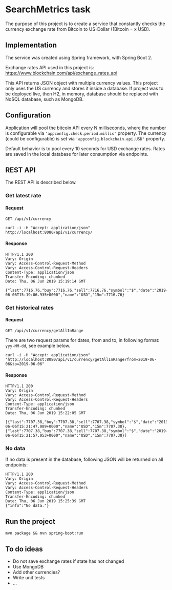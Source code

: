 # SearchMetrics task

The purpose of this project is to create a service that constantly checks the currency exchange rate from Bitcoin to US-Dollar (1Bitcoin = x USD).


## Implementation

The service was created using Spring framework, with Spring Boot 2. 

Exchange rates API used in this project is:
https://www.blockchain.com/api/exchange_rates_api

This API returns JSON object with multiple currency values. This project only uses the US currency and stores it inside a database. If project was to be deployed live, then H2, in memory, database should be replaced with NoSQL database, such as MongoDB.


## Configuration
Application will pool the bitcoin API every N milliseconds, where the number is configurable via `'appconfig.check.period.millis'` property. The currency (could be configurable) is set via `'appconfig.blockchain.api.USD'` property.

Default behavior is to pool every 10 seconds for USD exchange rates. Rates are saved in the local database for later consumption via endpoints.



## REST API

The REST API is described below.

### Get latest rate

#### Request

`GET /api/v1/currency`

    curl -i -H "Accept: application/json" http://localhost:8080/api/v1/currency/

#### Response

    HTTP/1.1 200
    Vary: Origin
    Vary: Access-Control-Request-Method
    Vary: Access-Control-Request-Headers
    Content-Type: application/json
    Transfer-Encoding: chunked
    Date: Thu, 06 Jun 2019 15:19:14 GMT

    {"last":7716.76,"buy":7716.76,"sell":7716.76,"symbol":"$","date":"2019-06-06T15:19:06.935+0000","name":"USD","15m":7716.76}


### Get historical rates

#### Request

`GET /api/v1/currency/getAllInRange`

There are two request params for dates, from and to, in following format: `yyy-MM-dd`, see example below.

    curl -i -H "Accept: application/json" "http://localhost:8080/api/v1/currency/getAllInRange?from=2019-06-06&to=2019-06-06"

#### Response

    HTTP/1.1 200
    Vary: Origin
    Vary: Access-Control-Request-Method
    Vary: Access-Control-Request-Headers
    Content-Type: application/json
    Transfer-Encoding: chunked
    Date: Thu, 06 Jun 2019 15:22:05 GMT

    [{"last":7707.38,"buy":7707.38,"sell":7707.38,"symbol":"$","date":"2019-06-06T15:21:47.089+0000","name":"USD","15m":7707.38},{"last":7707.38,"buy":7707.38,"sell":7707.38,"symbol":"$","date":"2019-06-06T15:21:57.053+0000","name":"USD","15m":7707.38}]


### No data
If no data is present in the database, following JSON will be returned on all endpoints:

    HTTP/1.1 200
    Vary: Origin
    Vary: Access-Control-Request-Method
    Vary: Access-Control-Request-Headers
    Content-Type: application/json
    Transfer-Encoding: chunked
    Date: Thu, 06 Jun 2019 15:25:39 GMT
    {"info":"No data."}



## Run the project

`mvn package && mvn spring-boot:run`

## To do ideas
* Do not save exchange rates if state has not changed
* Use MongoDB
* Add other currencies?
* Write unit tests
* ...
